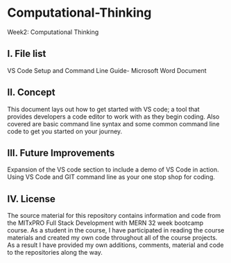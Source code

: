 # Computational-Thinking
Week2: Computational Thinking

I. File list
------------
VS Code Setup and Command Line Guide-  Microsoft Word Document

II. Concept
----------
This document lays out how to get started with VS code; a tool that provides developers a code editor to work with as they begin coding.
Also covered are basic command line syntax and some common command line code to get you started on your journey. 

III. Future Improvements
----------
Expansion of the VS code section to include a demo of VS Code in action. Using VS Code and GIT command line as your one stop shop for coding.

IV.  License
----------
The source material for this repository contains information and code from the MITxPRO Full Stack Development with MERN 32 week bootcamp course.
As a student in the course, I have participated in reading the course materials and created my own code throughout all of the course projects. As a result I have provided my own additions, comments, material and code to the repositories along the way.
